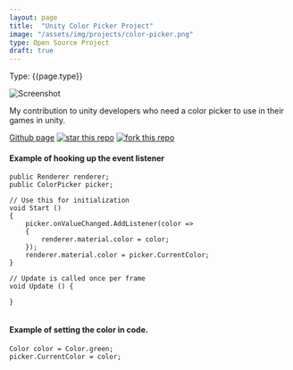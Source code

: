 ```yaml
---
layout: page
title:  "Unity Color Picker Project"
image: "/assets/img/projects/color-picker.png"
type: Open Source Project
draft: true
---
```

Type: {{page.type}}  

![Screenshot]({{page.image}})

My contribution to unity developers who need a color picker to use in their games in unity.

[Github page](https://github.com/judah4/HSV-Color-Picker-Unity) 
[![star this repo](http://githubbadges.com/star.svg?user=judah4&repo=HSV-Color-Picker-Unity&style=default)](https://github.com/judah4/HSV-Color-Picker-Unity)
[![fork this repo](http://githubbadges.com/fork.svg?user=judah4&repo=HSV-Color-Picker-Unity&style=default)](https://github.com/judah4/HSV-Color-Picker-Unity/fork)

#### Example of hooking up the event listener
```CSharp
public Renderer renderer;
public ColorPicker picker;
 
// Use this for initialization
void Start ()
{
    picker.onValueChanged.AddListener(color =>
    {
        renderer.material.color = color;
    });
    renderer.material.color = picker.CurrentColor;
}

// Update is called once per frame
void Update () {

}
	
```

#### Example of setting the color in code.
```Csharp
Color color = Color.green;
picker.CurrentColor = color;
```
